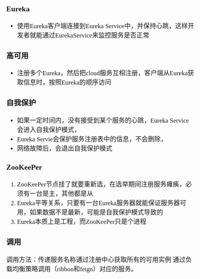 <span  style="font-family: Simsun,serif; font-size: 17px; ">

### Eureka

- 使用Eureka客户端连接到Eureka Service中，并保持心跳，这样开发者就能通过EurekaService来监控服务是否正常

### 高可用

- 注册多个Eureka，然后把cloud服务互相注册，客户端从Eureka获取信息时，按照Eureka的顺序访问

### 自我保护

- 如果一定时间内，没有接受到某个服务的心跳，Eureka Service会进入自我保护模式，
- Eureka Servie会保护服务注册表中的信息，不会删除，
- 网络故障后，会退出自我保护模式

### ZooKeePer

1. ZooKeePer节点挂了就要重新选，在选举期间注册服务瘫痪，必须有一台是主，其他都是从
2. Eureka平等关系，只要有一台Eureka服务器就能保证服务器可用，如果数据不是最新，可能是自我保护模式导致的
3. Eureka本质上是工程，而ZooKeePer只是个进程

### 调用

调用方法：传递服务名称通过注册中心获取所有的可用实例 
通过负载均衡策略调用（ribbon和feign）对应的服务。

</span>